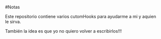 #Notas

Este repositorio contiene varios cutomHooks para ayudarme a mi y aquien le sirva.

También la idea es que yo no quiero volver a escribirlos!!!